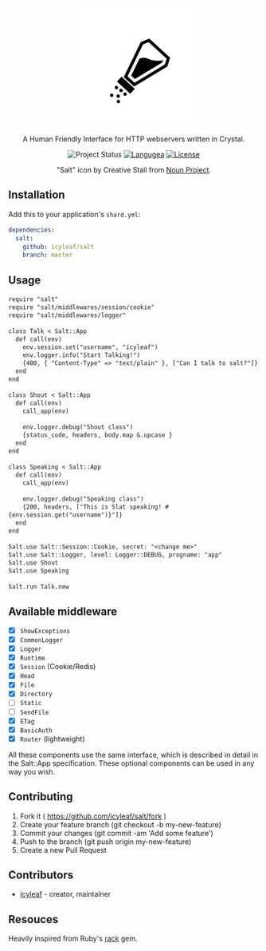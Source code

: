 <p align="center">
  <img alt="salt icon" src="./icon.svg" width="240" height="240" />
</p>

<p align="center">
  A Human Friendly Interface for HTTP webservers written in Crystal.
</p>

<p align="center">
  <img alt="Project Status" src="https://img.shields.io/badge/status-WIP-yellow.svg">
  <a href="https://crystal-lang.org/"><img alt="Langugea" src="https://img.shields.io/badge/language-crystal-776791.svg"></a>
  <a href="https://github.com/icyleaf/salt/blob/master/LICENSE"><img alt="License" src="https://img.shields.io/github/license/icyleaf/salt.svg"></a>
</p>

<p align="center">
  "Salt" icon by Creative Stall from <a href="https://thenounproject.com">Noun Project</a>.
</p>

## Installation

Add this to your application's `shard.yml`:

```yaml
dependencies:
  salt:
    github: icyleaf/salt
    branch: master
```

## Usage

```crystal
require "salt"
require "salt/middlewares/session/cookie"
require "salt/middlewares/logger"

class Talk < Salt::App
  def call(env)
    env.session.set("username", "icyleaf")
    env.logger.info("Start Talking!")
    {400, { "Content-Type" => "text/plain" }, ["Can I talk to salt?"]}
  end
end

class Shout < Salt::App
  def call(env)
    call_app(env)

    env.logger.debug("Shout class")
    {status_code, headers, body.map &.upcase }
  end
end

class Speaking < Salt::App
  def call(env)
    call_app(env)

    env.logger.debug("Speaking class")
    {200, headers, ["This is Slat speaking! #{env.session.get("username")}"]}
  end
end

Salt.use Salt::Session::Cookie, secret: "<change me>"
Salt.use Salt::Logger, level: Logger::DEBUG, progname: "app"
Salt.use Shout
Salt.use Speaking

Salt.run Talk.new
```

## Available middleware

- [x] `ShowExceptions`
- [x] `CommonLogger`
- [x] `Logger`
- [x] `Runtime`
- [x] `Session` (Cookie/Redis)
- [x] `Head`
- [x] `File`
- [x] `Directory`
- [ ] `Static`
- [ ] `SendFile`
- [x] `ETag`
- [x] `BasicAuth`
- [x] `Router` (lightweight)

All these components use the same interface, which is described in detail in the Salt::App specification. These optional components can be used in any way you wish.

## Contributing

1. Fork it ( https://github.com/icyleaf/salt/fork )
2. Create your feature branch (git checkout -b my-new-feature)
3. Commit your changes (git commit -am 'Add some feature')
4. Push to the branch (git push origin my-new-feature)
5. Create a new Pull Request

## Contributors

- [icyleaf](https://github.com/icyleaf) - creator, maintainer

## Resouces

Heavily inspired from Ruby's <a href="https://github.com/rack/rack">rack</a> gem.

